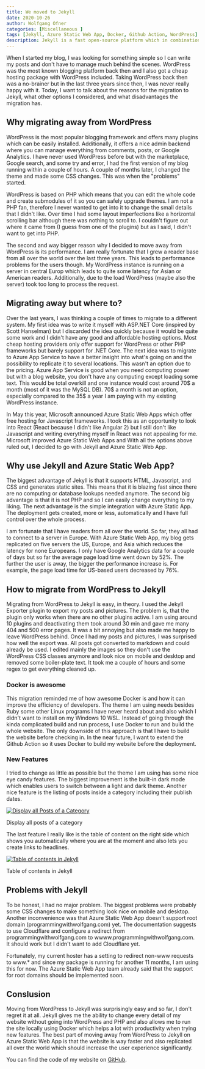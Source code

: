 ```yaml
---
title: We moved to Jekyll
date: 2020-10-26
author: Wolfgang Ofner
categories: [Miscellaneous ]
tags: [Jekyll, Azure Static Web App, Docker, Github Action, WordPress]
description: Jekyll is a fast open-source platform which in combination with Azure Static Web Apps makes your website blazing fast and gives the users a great experience. 
---
```

When I started my blog, I was looking for something simple so I can write my posts and don't have to manage much behind the scenes. WordPress was the most known blogging platform back then and I also got a cheap hosting package with WordPress included. Taking WordPress back then was a no-brainer but in the last three years since then, I was never really happy with it. Today, I want to talk about the reasons for the migration to Jekyll, what other options I considered, and what disadvantages the migration has.

## Why migrating away from WordPress
WordPress is the most popular blogging framework and offers many plugins which can be easily installed. Additionally, it offers a nice admin backend where you can manage everything from comments, posts, or Google Analytics. I have never used WordPress before but with the marketplace, Google search, and some try and error, I had the first version of my blog running within a couple of hours. A couple of months later, I changed the theme and made some CSS changes. This was when the "problems" started. 

WordPress is based on PHP which means that you can edit the whole code and create submodules of it so you can safely upgrade themes. I am not a PHP fan, therefore I never wanted to get into it to change the small details that I didn't like. Over time I had some layout imperfections like a horizontal scrolling bar although there was nothing to scroll to. I couldn't figure out where it came from (I guess from one of the plugins) but as I said, I didn't want to get into PHP.

The second and way bigger reason why I decided to move away from WordPress is its performance. I am really fortunate that I grew a reader base from all over the world over the last three years. This leads to performance problems for the users though. My WordPress instance is running on a server in central Europ which leads to quite some latency for Asian or American readers. Additionally, due to the load WordPress (maybe also the server) took too long to process the request. 

## Migrating away but where to?
Over the last years, I was thinking a couple of times to migrate to a different system. My first idea was to write it myself with ASP.NET Core (inspired by Scott Hanselman) but I discarded the idea quickly because it would be quite some work and I didn't have any good and affordable hosting options. Most cheap hosting providers only offer support for WordPress or other PHP frameworks but barely support for .NET Core.
The next idea was to migrate to Azure App Service to have a better insight into what's going on and the possibility to replicate it to several locations. This wasn't an option due to the pricing. Azure App Service is good when you need computing power but with a blog website, you don't have any computing except loading some text. This would be total overkill and one instance would cost around 70$ a month (most of it was the MySQL DB). 70$ a month is not an option, especially compared to the 35$ a year I am paying with my existing WordPress instance.

In May this year, Microsoft announced Azure Static Web Apps which offer free hosting for Javascript frameworks. I took this as an opportunity to look into React (React because I didn't like Angular 2) but I still don't like Javascript and writing everything myself in React was not appealing for me.
Microsoft improved Azure Static Web Apps and With all the options above ruled out, I decided to go with Jekyll and Azure Static Web App.

## Why use Jekyll and Azure Static Web App?
The biggest advantage of Jekyll is that it supports HTML, Javascript, and CSS and generates static sites. This means that it is blazing fast since there are no computing or database lookups needed anymore. The second big advantage is that it is not PHP and so I can easily change everything to my liking. The next advantage is the simple integration with Azure Static App. The deployment gets created, more or less, automatically and I have full control over the whole process.

I am fortunate that I have readers from all over the world. So far, they all had to connect to a server in Europe. With Azure Static Web App, my blog gets replicated on five servers the US, Europe, and Asia which reduces the latency for none Europeans. I only have Google Analytics data for a couple of days but so far the average page load time went down by 52%. The further the user is away, the bigger the performance increase is. For example, the page load time for US-based users decreased by 76%.

## How to migrate from WordPress to Jekyll
Migrating from WordPress to Jekyll is easy, in theory. I used the Jekyll Exporter plugin to export my posts and pictures. The problem is, that the plugin only works when there are no other plugins active. I am using around 10 plugins and deactivating them took around 30 min and gave me many 404 and 500 error pages. It was a bit annoying but also made me happy to leave WordPress behind. Once I had my posts and pictures, I was surprised how well the export was. All posts got converted to markdown and could already be used. I edited mainly the images so they don't use the WordPress CSS classes anymore and look nice on mobile and desktop and removed some boiler-plate text. It took me a couple of hours and some regex to get everything cleaned up.

### Docker is awesome
This migration reminded me of how awesome Docker is and how it can improve the efficiency of developers. The theme I am using needs besides Ruby some other Linux programs I have never heard about and also which I didn't want to install on my Windows 10 WSL. Instead of going through the kinda complicated build and run process, I use Docker to run and build the whole website. The only downside of this approach is that I have to build the website before checking in. In the near future, I want to extend the Github Action so it uses Docker to build my website before the deployment.

### New Features
I tried to change as little as possible but the theme I am using has some nice eye candy features. The biggest improvement is the built-in dark mode which enables users to switch between a light and dark theme. Another nice feature is the listing of posts inside a category including their publish dates.

<div class="col-12 col-sm-10 aligncenter">
  <a href="/assets/img/posts/2020/11/Display-all-Posts-of-a-Category.jpg"><img loading="lazy" src="/assets/img/posts/2020/11/Display-all-Posts-of-a-Category.jpg" alt="Display all Posts of a Category" /></a>
  
  <p>
   Display all posts of a category
  </p>
</div>

The last feature I really like is the table of content on the right side which shows you automatically where you are at the moment and also lets you create links to headlines.

<div class="col-12 col-sm-10 aligncenter">
  <a href="/assets/img/posts/2020/11/Table-of-contents-in-Jekyll.jpg"><img loading="lazy" src="/assets/img/posts/2020/11/Table-of-contents-in-Jekyll.jpg" alt="Table of contents in Jekyll" /></a>
  
  <p>
   Table of contents in Jekyll
  </p>
</div>

## Problems with Jekyll
To be honest, I had no major problem. The biggest problems were probably some CSS changes to make something look nice on mobile and desktop. Another inconvenience was that Azure Static Web App doesn't support root domain (programmingwithwolfgang.com) yet. The documentation suggests to use Cloudflare and configure a redirect from programmingwithwolfgang.com to wwww.programmingwithwolfgang.com. It should work but I didn't want to add Cloudflare yet. 

Fortunately, my current hoster has a setting to redirect non-www requests to www.* and since my package is running for another 11 months, I am using this for now. The Azure Static Web App team already said that the support for root domains should be implemented soon.

## Conslusion
Moving from WordPress to Jekyll was surprisingly easy and so far, I don't regret it at all. Jekyll gives me the ability to change every detail of my website without going into WordPress and PHP and also allows me to run the site locally using Docker which helps a lot with productivity when trying new features. The best part of moving away from WordPress to Jekyll on Azure Static Web App is that the website is way faster and also replicated all over the world which should increase the user experience significantly.

You can find the code of my website on <a href="https://github.com/WolfgangOfner/ProgrammingWithWolfgangWebsite" target="_blank" rel="noopener noreferrer">GitHub</a>.